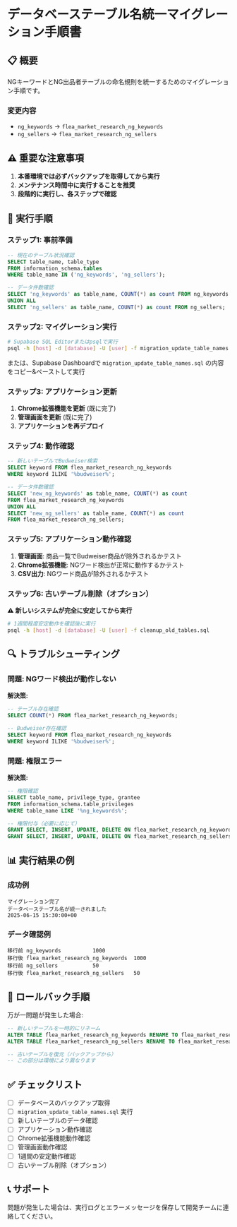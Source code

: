 # データベーステーブル名統一マイグレーション手順書

## 📋 概要
NGキーワードとNG出品者テーブルの命名規則を統一するためのマイグレーション手順です。

### 変更内容
- `ng_keywords` → `flea_market_research_ng_keywords`
- `ng_sellers` → `flea_market_research_ng_sellers`

## ⚠️ 重要な注意事項
1. **本番環境では必ずバックアップを取得してから実行**
2. **メンテナンス時間中に実行することを推奨**
3. **段階的に実行し、各ステップで確認**

## 🚀 実行手順

### ステップ1: 事前準備
```sql
-- 現在のテーブル状況確認
SELECT table_name, table_type 
FROM information_schema.tables 
WHERE table_name IN ('ng_keywords', 'ng_sellers');

-- データ件数確認
SELECT 'ng_keywords' as table_name, COUNT(*) as count FROM ng_keywords
UNION ALL
SELECT 'ng_sellers' as table_name, COUNT(*) as count FROM ng_sellers;
```

### ステップ2: マイグレーション実行
```bash
# Supabase SQL Editorまたはpsqlで実行
psql -h [host] -d [database] -U [user] -f migration_update_table_names.sql
```

または、Supabase Dashboardで `migration_update_table_names.sql` の内容をコピー&ペーストして実行

### ステップ3: アプリケーション更新
1. **Chrome拡張機能を更新** (既に完了)
2. **管理画面を更新** (既に完了)
3. **アプリケーションを再デプロイ**

### ステップ4: 動作確認
```sql
-- 新しいテーブルでBudweiser検索
SELECT keyword FROM flea_market_research_ng_keywords 
WHERE keyword ILIKE '%budweiser%';

-- データ件数確認
SELECT 'new_ng_keywords' as table_name, COUNT(*) as count 
FROM flea_market_research_ng_keywords
UNION ALL
SELECT 'new_ng_sellers' as table_name, COUNT(*) as count 
FROM flea_market_research_ng_sellers;
```

### ステップ5: アプリケーション動作確認
1. **管理画面**: 商品一覧でBudweiser商品が除外されるかテスト
2. **Chrome拡張機能**: NGワード検出が正常に動作するかテスト
3. **CSV出力**: NGワード商品が除外されるかテスト

### ステップ6: 古いテーブル削除（オプション）
**⚠️ 新しいシステムが完全に安定してから実行**
```bash
# 1週間程度安定動作を確認後に実行
psql -h [host] -d [database] -U [user] -f cleanup_old_tables.sql
```

## 🔍 トラブルシューティング

### 問題: NGワード検出が動作しない
**解決策:**
```sql
-- テーブル存在確認
SELECT COUNT(*) FROM flea_market_research_ng_keywords;

-- Budweiser存在確認
SELECT keyword FROM flea_market_research_ng_keywords 
WHERE keyword ILIKE '%budweiser%';
```

### 問題: 権限エラー
**解決策:**
```sql
-- 権限確認
SELECT table_name, privilege_type, grantee
FROM information_schema.table_privileges 
WHERE table_name LIKE '%ng_keywords%';

-- 権限付与（必要に応じて）
GRANT SELECT, INSERT, UPDATE, DELETE ON flea_market_research_ng_keywords TO anon;
GRANT SELECT, INSERT, UPDATE, DELETE ON flea_market_research_ng_sellers TO anon;
```

## 📊 実行結果の例

### 成功例
```
マイグレーション完了
データベーステーブル名が統一されました
2025-06-15 15:30:00+00
```

### データ確認例
```
移行前 ng_keywords          1000
移行後 flea_market_research_ng_keywords  1000
移行前 ng_sellers           50
移行後 flea_market_research_ng_sellers   50
```

## 🔄 ロールバック手順

万が一問題が発生した場合:

```sql
-- 新しいテーブルを一時的にリネーム
ALTER TABLE flea_market_research_ng_keywords RENAME TO flea_market_research_ng_keywords_temp;
ALTER TABLE flea_market_research_ng_sellers RENAME TO flea_market_research_ng_sellers_temp;

-- 古いテーブルを復元（バックアップから）
-- この部分は環境により異なります
```

## ✅ チェックリスト

- [ ] データベースのバックアップ取得
- [ ] `migration_update_table_names.sql` 実行
- [ ] 新しいテーブルのデータ確認
- [ ] アプリケーション動作確認
- [ ] Chrome拡張機能動作確認
- [ ] 管理画面動作確認
- [ ] 1週間の安定動作確認
- [ ] 古いテーブル削除（オプション）

## 📞 サポート
問題が発生した場合は、実行ログとエラーメッセージを保存して開発チームに連絡してください。